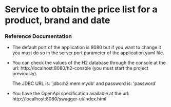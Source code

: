 # Service to obtain the price list for a product, brand and date

### Reference Documentation
- The default port of the application is 8080 but if you want to change it you must do so in the server.port parameter of the application.yaml file.
- You can check the values of the H2 database through the console at the url: http://localhost:8080/h2-console (you must start the project previously).
  
  The JDBC URL is: 'jdbc:h2:mem:mydb' and password is: 'password'
- You have the OpenApi specification available at the url: http://localhost:8080/swagger-ui/index.html



